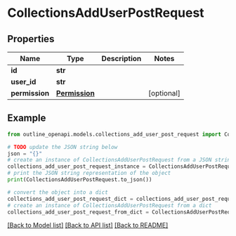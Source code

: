 # CollectionsAddUserPostRequest


## Properties

Name | Type | Description | Notes
------------ | ------------- | ------------- | -------------
**id** | **str** |  | 
**user_id** | **str** |  | 
**permission** | [**Permission**](Permission.md) |  | [optional] 

## Example

```python
from outline_openapi.models.collections_add_user_post_request import CollectionsAddUserPostRequest

# TODO update the JSON string below
json = "{}"
# create an instance of CollectionsAddUserPostRequest from a JSON string
collections_add_user_post_request_instance = CollectionsAddUserPostRequest.from_json(json)
# print the JSON string representation of the object
print(CollectionsAddUserPostRequest.to_json())

# convert the object into a dict
collections_add_user_post_request_dict = collections_add_user_post_request_instance.to_dict()
# create an instance of CollectionsAddUserPostRequest from a dict
collections_add_user_post_request_from_dict = CollectionsAddUserPostRequest.from_dict(collections_add_user_post_request_dict)
```
[[Back to Model list]](../README.md#documentation-for-models) [[Back to API list]](../README.md#documentation-for-api-endpoints) [[Back to README]](../README.md)


